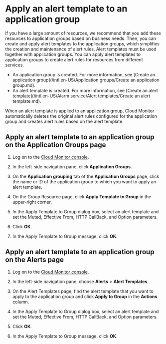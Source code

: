 # Apply an alert template to an application group

If you have a large amount of resources, we recommend that you add these resources to application groups based on business needs. Then, you can create and apply alert templates to the application groups, which simplifies the creation and maintenance of alert rules. Alert templates must be used together with application groups. You can apply alert templates to application groups to create alert rules for resources from different services.

-   An application group is created. For more information, see [Create an application group](/intl.en-US/Application groups/Create an application group.md).
-   An alert template is created. For more information, see [Create an alert template](/intl.en-US/Alarm service/Alert templates/Create an alert template.md).

When an alert template is applied to an application group, Cloud Monitor automatically deletes the original alert rules configured for the application group and creates alert rules based on the alert template.

## Apply an alert template to an application group on the Application Groups page

1.  Log on to the [Cloud Monitor console](https://cms-intl.console.aliyun.com).

2.  In the left-side navigation pane, click **Application Groups**.

3.  On the **Application grouping** tab of the **Application Groups** page, click the name or ID of the application group to which you want to apply an alert template.

4.  On the Group Resource page, click **Apply Template to Group** in the upper-right corner.

5.  In the Apply Template to Group dialog box, select an alert template and set the Muted, Effective From, HTTP CallBack, and Option parameters.

6.  Click **OK**.

7.  In the Apply Template to Group message, click **OK**.


## Apply an alert template to an application group on the Alerts page

1.  Log on to the [Cloud Monitor console](https://cms-intl.console.aliyun.com).

2.  In the left-side navigation pane, choose **Alerts** \> **Alert Templates**.

3.  On the Alert Templates page, find the alert template that you want to apply to the application group and click **Apply to Group** in the **Actions** column.

4.  In the Apply Template to Group dialog box, select an alert template and set the Muted, Effective From, HTTP CallBack, and Option parameters.

5.  Click **OK**.

6.  In the Apply Template to Group message, click **OK**.


